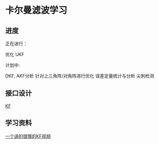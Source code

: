 # 卡尔曼滤波学习

## 进度

正在进行：

优化 UKF

计划中:

DKF, AKF分析
针对上三角阵/对角阵进行优化
误差定量统计与分析
尖刺检测

## 接口设计

[KF](./Fliter/README.md)

## 学习资料

[一个讲的很慢的KF视频](https://www.youtube.com/watch?v=LmZAwtQ6XzI)